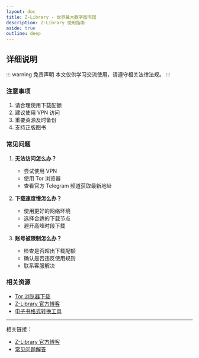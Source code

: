 ```yaml
---
layout: doc
title: Z-Library - 世界最大数字图书馆
description: Z-Library 使用指南
aside: true
outline: deep
---
```


<ZLibraryGuide />

## 详细说明

::: warning 免责声明
本文仅供学习交流使用，请遵守相关法律法规。
:::

### 注意事项

1. 请合理使用下载配额
2. 建议使用 VPN 访问
3. 重要资源及时备份
4. 支持正版图书

### 常见问题

1. **无法访问怎么办？**
   - 尝试使用 VPN
   - 使用 Tor 浏览器
   - 查看官方 Telegram 频道获取最新地址

2. **下载速度慢怎么办？**
   - 使用更好的网络环境
   - 选择合适的下载节点
   - 避开高峰时段下载

3. **账号被限制怎么办？**
   - 检查是否超出下载配额
   - 确认是否违反使用规则
   - 联系客服解决

### 相关资源

- [Tor 浏览器下载](https://www.torproject.org/)
- [Z-Library 官方博客](https://blog.z-lib.org/)
- [电子书格式转换工具](https://calibre-ebook.com/)

---
相关链接：
- [Z-Library 官方博客](https://blog.z-lib.org)
- [常见问题解答](https://z-lib.org/faq) 
